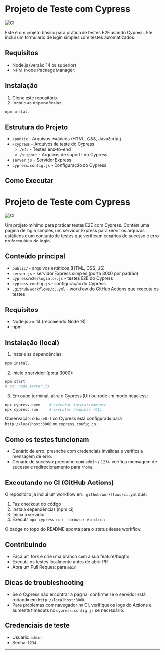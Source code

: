 # Projeto de Teste com Cypress

![CI](https://github.com/VteixeiraF/cypress-Login/actions/workflows/ci.yml/badge.svg)

Este é um projeto básico para prática de testes E2E usando Cypress. Ele inclui um formulário de login simples com testes automatizados.

## Requisitos

- Node.js (versão 14 ou superior)
- NPM (Node Package Manager)

## Instalação

1. Clone este repositório
2. Instale as dependências:
```bash
npm install
```

## Estrutura do Projeto

- `/public` - Arquivos estáticos (HTML, CSS, JavaScript)
- `/cypress` - Arquivos de teste do Cypress
  - `/e2e` - Testes end-to-end
  - `/support` - Arquivos de suporte do Cypress
- `server.js` - Servidor Express
- `cypress.config.js` - Configuração do Cypress

## Como Executar

# Projeto de Teste com Cypress

![CI](https://github.com/VteixeiraF/cypress-examples/actions/workflows/ci.yml/badge.svg)

Um projeto mínimo para praticar testes E2E com Cypress. Contém uma página de login simples, um servidor Express para servir os arquivos estáticos e um conjunto de testes que verificam cenários de sucesso e erro no formulário de login.

## Conteúdo principal

- `public/` - arquivos estáticos (HTML, CSS, JS)
- `server.js` - servidor Express simples (porta 3000 por padrão)
- `cypress/e2e/login.cy.js` - testes E2E do Cypress
- `cypress.config.js` - configuração do Cypress
- `.github/workflows/ci.yml` - workflow do GitHub Actions que executa os testes

## Requisitos

- Node.js >= 14 (recomendo Node 18)
- npm

## Instalação (local)

1. Instale as dependências:

```powershell
npm install
```

2. Inicie o servidor (porta 3000):

```powershell
npm start
# ou: node server.js
```

3. Em outro terminal, abra o Cypress (UI) ou rode em modo headless:

```powershell
npx cypress open    # executar interativamente
npx cypress run     # executar headless (CI)
```

Observação: o `baseUrl` do Cypress está configurado para `http://localhost:3000` no `cypress.config.js`.

## Como os testes funcionam

- Cenário de erro: preenche com credenciais inválidas e verifica a mensagem de erro.
- Cenário de sucesso: preenche com `admin` / `1234`, verifica mensagem de sucesso e redirecionamento para `/home`.

## Executando no CI (GitHub Actions)

O repositório já inclui um workflow em `.github/workflows/ci.yml` que:

1. Faz checkout do código
2. Instala dependências (npm ci)
3. Inicia o servidor
4. Executa `npx cypress run --browser electron`

O badge no topo do README aponta para o status desse workflow.

## Contribuindo

- Faça um fork e crie uma branch com a sua feature/bugfix
- Execute os testes localmente antes de abrir PR
- Abra um Pull Request para `main`

## Dicas de troubleshooting

- Se o Cypress não encontrar a página, confirme se o servidor está rodando em `http://localhost:3000`.
- Para problemas com navegador no CI, verifique os logs do Actions e aumente timeouts no `cypress.config.js` se necessário.

## Credenciais de teste

- Usuário: `admin`
- Senha: `1234`

---